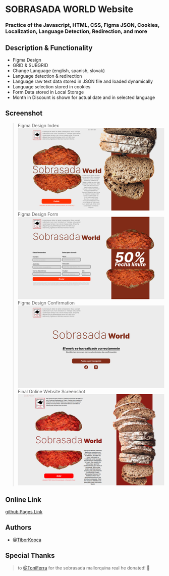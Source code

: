 # SOBRASADA WORLD Website
### Practice of the Javascript, HTML, CSS, Figma JSON, Cookies, Localization, Language Detection, Redirection, and more

## Description & Functionality

* Figma Design
* GRID & SUBGRID
* Change Language (english, spanish, slovak)
* Language detection & redirection
* Language raw text data stored in JSON file and loaded dynamically
* Language selection stored in cookies
* Form Data stored in Local Storage
* Month in Discount is shown for actual date and in selected language

## Screenshot
>Figma Design Index
![figma_design1](/img/screenshots/index.html.png)
>Figma Design Form
![figma_design2](/img/screenshots/formulario.html_v1.png)
>Figma Design Confirmation
![figma_design3](/img/screenshots/envio.html.png)
>Final Online Website Screenshot
![here](/img/screenshots/screenshot.png)

## Online Link
[github Pages Link](https://tiborkopca.github.io/)

## Authors

- [@TiborKopca](https://tiborkopca.github.io/Sobrasadaworld2024/)

## Special Thanks 
>to [@ToniFerra](https://github/ToniFerra) for the sobrasada mallorquina real he donated! 🥰
